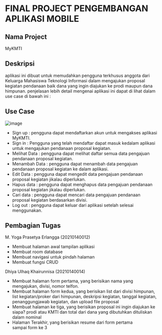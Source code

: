 # FINAL PROJECT PENGEMBANGAN APLIKASI MOBILE

## Nama Project
MyKMTI

## Deskripsi
aplikasi ini dibuat untuk memudahkan pengguna terkhusus anggota dari Keluarga Mahasiswa Teknologi Informasi
dalam mengajukan proposal kegiatan pendanaan baik dana yang ingin diajukan ke prodi maupun dana himpunan. 
penjelasan lebih detail mengenai aplikasi ini dapat di lihat dalam use case di bawah ini :


## Use Case
![image](https://github.com/Yogaprstyae/ProjectAkhir_MyKMTI/assets/110627519/d161be46-7b89-46db-8ab4-1863a68cd9d6)
- Sign up : pengguna dapat mendaftarkan akun untuk mengakses aplikasi MyKMTI.
- Sign in : Pengguna yang telah mendaftar dapat masuk kedalam aplikasi untuk mengajukan pendanaan proposal kegiatan.
- Melihat Data : pengguna dapat melihat daftar semua data pengajuan pendanaan proposal kegiatan.
- Menambah Data : pengguna dapat menambah data pengajuan pendanaan proposal kegiatan ke dalam aplikasi.
- Edit Data : pengguna dapat mengedit data pengajuan pendanaan proposal kegiatan jikalau diperlukan.
- Hapus data : pengguna dapat menghapus data pengajuan pendanaan proposal kegiatan jikalau diperlukan.
- Cari data : pengguna dapat mencari data pengajuan pendanaan proposal kegiatan berdasarkan divisi.
- Log out : pengguna dapat keluar dari aplikasi setelah selesai menggunakan.

## Pembagian Tugas
M. Yoga Prasetya Erlangga (20210140012)

- Membuat halaman awal tampilan aplikasi
- Membuat room database
- Membuat navigasi untuk pindah halaman
- Membuat fungsi CRUD

Dhiya Ulhaq Khairunnisa (20210140014)

- Membuat halaman form pertama, yang berisikan nama yang mengajukan, divisi, nomor telfon.
- Membuat halaman form kedua, yang berisikan list dari divisi himpunan, list kegiatan/proker dari himpunan, deskripsi kegiatan, tanggal kegiatan, penanggungjawab kegiatan, dan upload file proposal
- Membuat halaman ke tiga, yang berisikan proposal ini ingin diajukan ke siapa? prodi atau KMTI dan total dari dana yang dibutuhkan dituliskan dalam nominal 
- Halaman Terakhir, yang berisikan resume dari form pertama sampai form ke 3
